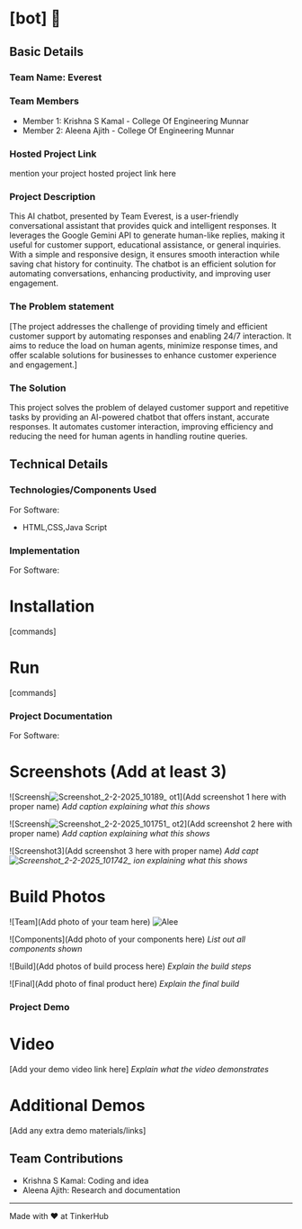 # [bot] 🎯


## Basic Details
### Team Name: Everest


### Team Members
- Member 1: Krishna S Kamal - College Of Engineering Munnar
- Member 2: Aleena Ajith - College Of Engineering Munnar

### Hosted Project Link
mention your project hosted project link here

### Project Description
This AI chatbot, presented by Team Everest, is a user-friendly conversational assistant that provides quick and intelligent responses. It leverages the Google Gemini API to generate human-like replies, making it useful for customer support, educational assistance, or general inquiries. With a simple and responsive design, it ensures smooth interaction while saving chat history for continuity. The chatbot is an efficient solution for automating conversations, enhancing productivity, and improving user engagement.

### The Problem statement
[The project addresses the challenge of providing timely and efficient customer support by automating responses and enabling 24/7 interaction. It aims to reduce the load on human agents, minimize response times, and offer scalable solutions for businesses to enhance customer experience and engagement.]

### The Solution
This project solves the problem of delayed customer support and repetitive tasks by providing an AI-powered chatbot that offers instant, accurate responses. It automates customer interaction, improving efficiency and reducing the need for human agents in handling routine queries.

## Technical Details
### Technologies/Components Used
For Software:
- HTML,CSS,Java Script


### Implementation
For Software:
# Installation
[commands]

# Run
[commands]

### Project Documentation
For Software:

# Screenshots (Add at least 3)
![Screensh![Screenshot_2-2-2025_10189_](https://github.com/user-attachments/assets/7cf2d992-1151-4a4f-95db-92ce1d69d2ca)
ot1](Add screenshot 1 here with proper name)
*Add caption explaining what this shows*

![Screensh![Screenshot_2-2-2025_101751_](https://github.com/user-attachments/assets/37f66c02-7bbb-4333-a755-b8e923bafb8a)
ot2](Add screenshot 2 here with proper name)
*Add caption explaining what this shows*

![Screenshot3](Add screenshot 3 here with proper name)
*Add capt![Screenshot_2-2-2025_101742_](https://github.com/user-attachments/assets/d236d6ce-f348-475e-9946-ece5dd05af08)
ion explaining what this shows*

# Build Photos
![Team](Add photo of your team here)
![Alee](https://github.com/user-attachments/assets/cdd53e75-eb01-40af-99ac-ba418980c6dc)


![Components](Add photo of your components here)
*List out all components shown*

![Build](Add photos of build process here)
*Explain the build steps*

![Final](Add photo of final product here)
*Explain the final build*

### Project Demo
# Video
[Add your demo video link here]
*Explain what the video demonstrates*

# Additional Demos
[Add any extra demo materials/links]

## Team Contributions
- Krishna S Kamal: Coding and idea
- Aleena Ajith: Research and documentation

---
Made with ❤️ at TinkerHub
